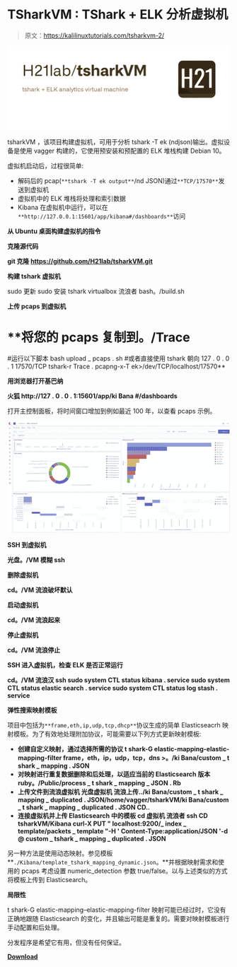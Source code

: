 # TSharkVM : TShark + ELK 分析虚拟机

> 原文：<https://kalilinuxtutorials.com/tsharkvm-2/>

[![tsharkVM : Tshark + ELK Analytics Virtual Machine](img//1b738818ed2bb5e4e48ce07b0c691e07.png "tsharkVM : Tshark + ELK Analytics Virtual Machine")](https://1.bp.blogspot.com/-Gnh-kEmC0OY/YQd8Z-0UbdI/AAAAAAAAKUY/xjB58HgyFkA2mKWN4vDsv6di9ntSBUH1wCLcBGAsYHQ/s1009/tsharkVM%2B%25281%2529.png)

tsharkVM ，该项目构建虚拟机，可用于分析 tshark -T ek (ndjson)输出。虚拟设备是使用 vagger 构建的，它使用预安装和预配置的 ELK 堆栈构建 Debian 10。

虚拟机启动后，过程很简单:

*   解码后的 pcap(`**tshark -T ek output**`/nd JSON)通过`**TCP/17570**`发送到虚拟机
*   虚拟机中的 ELK 堆栈将处理和索引数据
*   Kibana 在虚拟机中运行，可以在`**http://127.0.0.1:15601/app/kibana#/dashboards**`访问

**从 Ubuntu 桌面构建虚拟机的指令**

**克隆源代码**

**git 克隆 https://github.com/H21lab/tsharkVM.git**

**构建 tshark 虚拟机**

sudo 更新
sudo 安装 tshark virtualbox 流浪者
bash。/build.sh

**上传 pcaps 到虚拟机**

# **将您的 pcaps 复制到。/Trace
#运行以下脚本
bash upload _ pcaps . sh
#或者直接使用 tshark 朝向 127 . 0 . 0 . 1 17570/TCP
tshark-r Trace . pcapng-x-T ek>/dev/TCP/localhost/17570**

**用浏览器打开基巴纳**

**火狐 http://127 . 0 . 0 . 1:15601/app/ki Bana #/dashboards**

打开主控制面板，将时间窗口增加到例如最近 100 年，以查看 pcaps 示例。

![](img//cab7f0fe522c273455765b28ddfbc526.png)

**SSH 到虚拟机**

**光盘。/VM
模糊 ssh**

**删除虚拟机**

**cd。/VM
流浪破坏默认**

**启动虚拟机**

**cd。/VM
流浪起来**

**停止虚拟机**

**cd。/VM
流浪停止**

**SSH 进入虚拟机，检查 ELK 是否正常运行**

**cd。/VM
流浪汉 ssh
sudo system CTL status kibana . service
sudo system CTL status elastic search . service
sudo system CTL status log stash . service**

**弹性搜索映射模板**

项目中包括为`**frame,eth,ip,udp,tcp,dhcp**`协议生成的简单 Elasticseacrh 映射模板。为了有效地处理附加协议，可能需要以下列方式更新映射模板:

*   **创建自定义映射，通过选择所需的协议
    t shark-G elastic-mapping-elastic-mapping-filter frame，eth，ip，udp，tcp，dns >。/ki Bana/custom _ t shark _ mapping . JSON**
*   **对映射进行重复数据删除和后处理，以适应当前的 Elasticsearch 版本
    ruby。/Public/process _ t shark _ mapping _ JSON . Rb**
*   **上传文件到流浪虚拟机
    光盘虚拟机
    流浪上传../ki Bana/custom _ t shark _ mapping _ duplicated . JSON/home/vagger/tsharkVM/ki Bana/custom _ t shark _ mapping _ duplicated . JSON
    CD..**
*   **连接虚拟机并上传 Elasticsearch 中的模板
    cd 虚拟机
    流浪者 ssh
    CD tsharkVM/Kibana
    curl-X PUT " localhost:9200/_ index _ template/packets _ template "-H ' Content-Type:application/JSON '-d @ custom _ tshark _ mapping _ duplicated . JSON**

另一种方法是使用动态映射。参见模板 **`./Kibana/template_tshark_mapping_dynamic.json`。**并根据映射需求和使用的 pcaps 考虑设置 numeric_detection 参数 true/false。以与上述类似的方式将模板上传到 Elasticsearch。

**局限性**

t shark-G elastic-mapping–elastic-mapping-filter 映射可能已经过时，它没有正确地跟随 Elasticsearch 的变化，并且输出可能是重复的。需要对映射模板进行手动配置和后处理。

分发程序是希望它有用，但没有任何保证。

[**Download**](https://github.com/H21lab/tsharkVM)